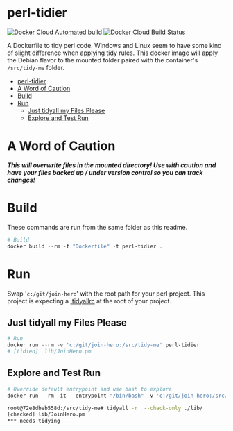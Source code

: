# perl-tidier

[![Docker Cloud Automated build](https://img.shields.io/docker/cloud/automated/calebhankins/perl-tidier.svg?style=flat-square)](https://hub.docker.com/r/calebhankins/perl-tidier/)
[![Docker Cloud Build Status](https://img.shields.io/docker/cloud/build/calebhankins/perl-tidier.svg?style=flat-square)](https://hub.docker.com/r/calebhankins/perl-tidier/)

A Dockerfile to tidy perl code. Windows and Linux seem to have some kind of slight difference when applying tidy rules. This docker image will apply the Debian flavor to the mounted folder paired with the container's `/src/tidy-me` folder. 

- [perl-tidier](#perl-tidier)
- [A Word of Caution](#A-Word-of-Caution)
- [Build](#Build)
- [Run](#Run)
  - [Just tidyall my Files Please](#Just-tidyall-my-Files-Please)
  - [Explore and Test Run](#Explore-and-Test-Run)

# A Word of Caution
***This will overwrite files in the mounted directory! Use with caution and have your files backed up / under version control so you can track changes!***

# Build
These commands are run from the same folder as this readme.


```powershell
# Build
docker build --rm -f "Dockerfile" -t perl-tidier .

```
# Run

Swap '`c:/git/join-hero`' with the root path for your perl project. This project is expecting a [.tidyallrc](https://metacpan.org/pod/distribution/Code-TidyAll/bin/tidyall) at the root of your project.

## Just tidyall my Files Please

``` powershell
# Run
docker run --rm -v 'c:/git/join-hero:/src/tidy-me' perl-tidier
# [tidied]  lib/JoinHero.pm

```

## Explore and Test Run

```powershell
# Override default entrypoint and use bash to explore
docker run --rm -it --entrypoint "/bin/bash" -v 'c:/git/join-hero:/src/tidy-me' perl-tidier
```

```bash
root@72e8dbeb558d:/src/tidy-me# tidyall -r  --check-only ./lib/
[checked] lib/JoinHero.pm
*** needs tidying
```
